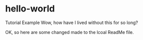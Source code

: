 # hello-world
Tutorial Example
Wow, how have I lived without this for so long?

OK, so here are some changed made to the lcoal ReadMe file.